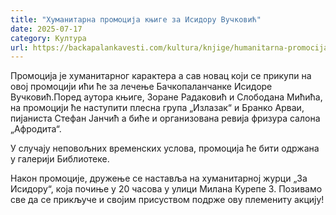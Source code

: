 ```yaml
---
title: "Хуманитарна промоција књиге за Исидору Вучковић"
date: 2025-07-17
category: Култура
url: https://backapalankavesti.com/kultura/knjige/humanitarna-promocija-knjige-za-isidoru-vuckovic/
---
```


Промоција је хуманитарног карактера а сав новац који се прикупи на овој промоцији ићи ће за лечење Бачкопаланчанке Исидоре Вучковић.Поред аутора књиге, Зоране Радаковић и Слободана Мићића, на промоцији ће наступити плесна група „Излазак“ и Бранко Арваи, пијаниста Стефан Јанчић а биће и организована ревија фризура салона „Афродита“.

У случају неповољних временских услова, промоција ће бити одржана у галерији Библиотеке.

Након промоције, дружење се наставља на хуманитарној журци „За Исидору“, која почиње у 20 часова у улици Милана Курепе 3. Позивамо све да се прикључе и својим присуством подрже ову племениту акцију!
